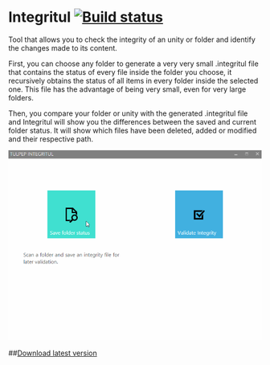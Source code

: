 # Integritul [![Build status](https://ci.appveyor.com/api/projects/status/ul1x7ajaj573gefn/branch/master?svg=true)](https://ci.appveyor.com/project/tulpep/integritul/branch/master)
Tool that allows you to check the integrity of an unity or folder and identify the changes made to its content. 

First, you can choose any folder to generate a very very small .integritul file that contains the status of every file inside the folder you choose, it recursively obtains the status of all items in every folder inside the selected one. This file has the advantage of being very small, even for very large folders. 

Then, you compare your folder or unity with the generated .integritul file and Integritul will show you the differences between the saved and current folder status. It will show which files have been deleted, added or modified and their respective path. 

![Screenshot](Images/integritul.gif)

##[Download latest version](https://github.com/Tulpep/Integritul/releases/latest)
